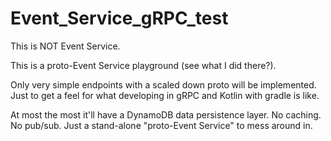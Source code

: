 # Event_Service_gRPC_test

This is NOT Event Service. 

This is a proto-Event Service playground (see what I did there?). 

Only very simple endpoints with a scaled down proto will be implemented. Just to get a feel for what developing in gRPC and Kotlin with gradle is like. 

At most the most it'll have a DynamoDB data persistence layer. No caching. No pub/sub. Just a stand-alone "proto-Event Service" to mess around in.
